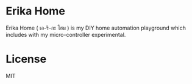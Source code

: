 # Erika Home
Erika Home ( เอ-ริ-กะ โฮม ) is my DIY home automation playground which includes with my micro-controller experimental.


# License
MIT
